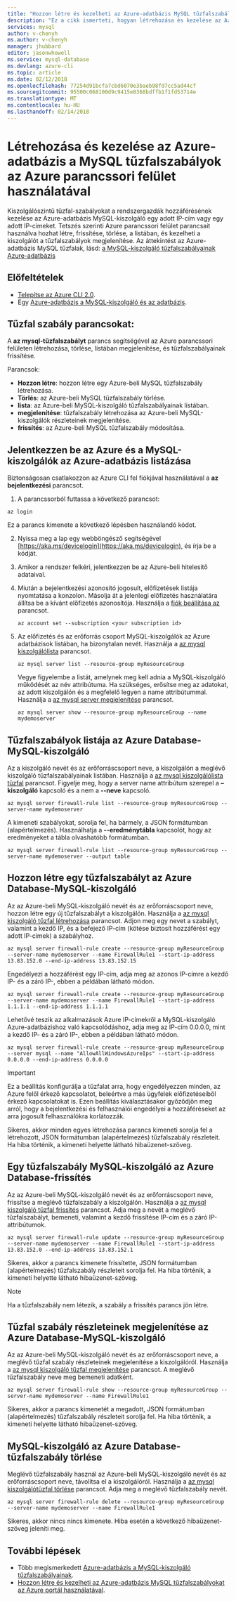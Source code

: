 ```yaml
---
title: "Hozzon létre és kezelheti az Azure-adatbázis MySQL tűzfalszabályok Azure parancssori felület használatával |} Microsoft Docs"
description: "Ez a cikk ismerteti, hogyan létrehozása és kezelése az Azure Database az Azure CLI-vel parancssori MySQL tűzfalszabályok."
services: mysql
author: v-chenyh
ms.author: v-chenyh
manager: jhubbard
editor: jasonwhowell
ms.service: mysql-database
ms.devlang: azure-cli
ms.topic: article
ms.date: 02/12/2018
ms.openlocfilehash: 77254d91bcfa7cbd6070e3baeb98fd7cc5ad44cf
ms.sourcegitcommit: 95500c068100d9c9415e8368bdffb1f1fd53714e
ms.translationtype: MT
ms.contentlocale: hu-HU
ms.lasthandoff: 02/14/2018
---
```

# <a name="create-and-manage-azure-database-for-mysql-firewall-rules-by-using-the-azure-cli"></a>Létrehozása és kezelése az Azure-adatbázis a MySQL tűzfalszabályok az Azure parancssori felület használatával
Kiszolgálószintű tűzfal-szabályokat a rendszergazdák hozzáférésének kezelése az Azure-adatbázis MySQL-kiszolgáló egy adott IP-cím vagy egy adott IP-címeket. Tetszés szerinti Azure parancssori felület parancsait használva hozhat létre, frissítése, törlése, a listában, és kezelheti a kiszolgálót a tűzfalszabályok megjelenítése. Az áttekintést az Azure-adatbázis MySQL tűzfalak, lásd: [a MySQL-kiszolgáló tűzfalszabályainak Azure-adatbázis](./concepts-firewall-rules.md)

## <a name="prerequisites"></a>Előfeltételek
* [Telepítse az Azure CLI 2.0](https://docs.microsoft.com/cli/azure/install-azure-cli).
* Egy [Azure-adatbázis a MySQL-kiszolgáló és az adatbázis](quickstart-create-mysql-server-database-using-azure-cli.md).

## <a name="firewall-rule-commands"></a>Tűzfal szabály parancsokat:
A **az mysql-tűzfalszabályt** parancs segítségével az Azure parancssori felületen létrehozása, törlése, listában megjelenítése, és tűzfalszabályainak frissítése.

Parancsok:
- **Hozzon létre**: hozzon létre egy Azure-beli MySQL tűzfalszabály létrehozása.
- **Törlés**: az Azure-beli MySQL tűzfalszabály törlése.
- **lista**: az Azure-beli MySQL-kiszolgáló tűzfalszabályainak listában.
- **megjelenítése**: tűzfalszabály létrehozása az Azure-beli MySQL-kiszolgálók részleteinek megjelenítése.
- **frissítés**: az Azure-beli MySQL tűzfalszabály módosítása.

## <a name="log-in-to-azure-and-list-your-azure-database-for-mysql-servers"></a>Jelentkezzen be az Azure és a MySQL-kiszolgálók az Azure-adatbázis listázása
Biztonságosan csatlakozzon az Azure CLI fel fiókjával használatával a **az bejelentkezési** parancsot.

1. A parancssorból futtassa a következő parancsot:
```azurecli
az login
```
Ez a parancs kimenete a következő lépésben használandó kódot.

2. Nyissa meg a lap egy webböngésző segítségével [https://aka.ms/devicelogin](https://aka.ms/devicelogin), és írja be a kódját.

3. Amikor a rendszer felkéri, jelentkezzen be az Azure-beli hitelesítő adataival.

4. Miután a bejelentkezési azonosító jogosult, előfizetések listája nyomtatása a konzolon. Másolja át a jelenlegi előfizetés használatára állítsa be a kívánt előfizetés azonosítója. Használja a [fiók beállítása az](/cli/azure/account#az_account_set) parancsot.
   ```azurecli-interactive
   az account set --subscription <your subscription id>
   ```

5. Az előfizetés és az erőforrás csoport MySQL-kiszolgálók az Azure adatbázisok listában, ha bizonytalan nevét. Használja a [az mysql kiszolgálólista](/cli/azure/mysql/server#az_mysql_server_list) parancsot.

   ```azurecli-interactive
   az mysql server list --resource-group myResourceGroup
   ```

   Vegye figyelembe a listát, amelynek meg kell adnia a MySQL-kiszolgáló működését az név attribútuma. Ha szükséges, erősítse meg az adatokat, az adott kiszolgálón és a megfelelő legyen a name attribútummal. Használja a [az mysql server megjelenítése](/cli/azure/mysql/server#az_mysql_server_show) parancsot.

   ```azurecli-interactive
   az mysql server show --resource-group myResourceGroup --name mydemoserver
   ```

## <a name="list-firewall-rules-on-azure-database-for-mysql-server"></a>Tűzfalszabályok listája az Azure Database-MySQL-kiszolgáló 
Az a kiszolgáló nevét és az erőforráscsoport neve, a kiszolgálón a meglévő kiszolgáló tűzfalszabályainak listában. Használja a [az mysql kiszolgálólista tűzfal](/cli/azure/mysql/server/firewall-rule#az_mysql_server_firewall_rule_list) parancsot.  Figyelje meg, hogy a server name attribútum szerepel a **– kiszolgáló** kapcsoló és a nem a **--neve** kapcsoló. 
```azurecli-interactive
az mysql server firewall-rule list --resource-group myResourceGroup --server-name mydemoserver
```
A kimeneti szabályokat, sorolja fel, ha bármely, a JSON formátumban (alapértelmezés). Használhatja a **--eredménytábla** kapcsolót, hogy az eredményeket a tábla olvashatóbb formátumban.
```azurecli-interactive
az mysql server firewall-rule list --resource-group myResourceGroup --server-name mydemoserver --output table
```
## <a name="create-a-firewall-rule-on-azure-database-for-mysql-server"></a>Hozzon létre egy tűzfalszabályt az Azure Database-MySQL-kiszolgáló
Az az Azure-beli MySQL-kiszolgáló nevét és az erőforráscsoport neve, hozzon létre egy új tűzfalszabályt a kiszolgálón. Használja a [az mysql kiszolgáló tűzfal létrehozása](/cli/azure/mysql/server/firewall-rule#az_mysql_server_firewall_rule_create) parancsot. Adjon meg egy nevet a szabályt, valamint a kezdő IP, és a befejező IP-cím (kötése biztosít hozzáférést egy adott IP-címek) a szabályhoz.
```azurecli-interactive
az mysql server firewall-rule create --resource-group myResourceGroup --server-name mydemoserver --name FirewallRule1 --start-ip-address 13.83.152.0 --end-ip-address 13.83.152.15
```

Engedélyezi a hozzáférést egy IP-cím, adja meg az azonos IP-címre a kezdő IP- és a záró IP-, ebben a példában látható módon.
```azurecli-interactive
az mysql server firewall-rule create --resource-group myResourceGroup --server-name mydemoserver --name FirewallRule1 --start-ip-address 1.1.1.1 --end-ip-address 1.1.1.1
```

Lehetővé teszik az alkalmazások Azure IP-címekről a MySQL-kiszolgáló Azure-adatbázishoz való kapcsolódáshoz, adja meg az IP-cím 0.0.0.0, mint a kezdő IP- és a záró IP-, ebben a példában látható módon.
```azurecli-interactive
az mysql server firewall-rule create --resource-group myResourceGroup  
--server mysql --name "AllowAllWindowsAzureIps" --start-ip-address 0.0.0.0 --end-ip-address 0.0.0.0
```

> [!IMPORTANT]
> Ez a beállítás konfigurálja a tűzfalat arra, hogy engedélyezzen minden, az Azure felől érkező kapcsolatot, beleértve a más ügyfelek előfizetéseiből érkező kapcsolatokat is. Ezen beállítás kiválasztásakor győződjön meg arról, hogy a bejelentkezési és felhasználói engedélyei a hozzáféréseket az arra jogosult felhasználókra korlátozzák.
> 

Sikeres, akkor minden egyes létrehozása parancs kimeneti sorolja fel a létrehozott, JSON formátumban (alapértelmezés) tűzfalszabály részleteit. Ha hiba történik, a kimeneti helyette látható hibaüzenet-szöveg.

## <a name="update-a-firewall-rule-on-azure-database-for-mysql-server"></a>Egy tűzfalszabály MySQL-kiszolgáló az Azure Database-frissítés 
Az az Azure-beli MySQL-kiszolgáló nevét és az erőforráscsoport neve, frissítse a meglévő tűzfalszabály a kiszolgálón. Használja a [az mysql kiszolgáló tűzfal frissítés](/cli/azure/mysql/server/firewall-rule#az_mysql_server_firewall_rule_update) parancsot. Adja meg a nevét a meglévő tűzfalszabályt, bemeneti, valamint a kezdő frissítése IP-cím és a záró IP-attribútumok.
```azurecli-interactive
az mysql server firewall-rule update --resource-group myResourceGroup --server-name mydemoserver --name FirewallRule1 --start-ip-address 13.83.152.0 --end-ip-address 13.83.152.1
```
Sikeres, akkor a parancs kimenete frissítette, JSON formátumban (alapértelmezés) tűzfalszabály részleteit sorolja fel. Ha hiba történik, a kimeneti helyette látható hibaüzenet-szöveg.

> [!NOTE]
> Ha a tűzfalszabály nem létezik, a szabály a frissítés parancs jön létre.

## <a name="show-firewall-rule-details-on-azure-database-for-mysql-server"></a>Tűzfal szabály részleteinek megjelenítése az Azure Database-MySQL-kiszolgáló
Az az Azure-beli MySQL-kiszolgáló nevét és az erőforráscsoport neve, a meglévő tűzfal szabály részleteinek megjelenítése a kiszolgálóról. Használja a [az mysql kiszolgáló tűzfal megjelenítése](/cli/azure/mysql/server/firewall-rule#az_mysql_server_firewall_rule_show) parancsot. A meglévő tűzfalszabály neve meg bemeneti adatként.
```azurecli-interactive
az mysql server firewall-rule show --resource-group myResourceGroup --server-name mydemoserver --name FirewallRule1
```
Sikeres, akkor a parancs kimenetét a megadott, JSON formátumban (alapértelmezés) tűzfalszabály részleteit sorolja fel. Ha hiba történik, a kimeneti helyette látható hibaüzenet-szöveg.

## <a name="delete-a-firewall-rule-on-azure-database-for-mysql-server"></a>MySQL-kiszolgáló az Azure Database-tűzfalszabály törlése
Meglévő tűzfalszabály használ az Azure-beli MySQL-kiszolgáló nevét és az erőforráscsoport neve, távolítsa el a kiszolgálóról. Használja a [az mysql kiszolgálótűzfal törlése](/cli/azure/mysql/server/firewall-rule#az_mysql_server_firewall_rule_delete) parancsot. Adja meg a meglévő tűzfalszabály nevét.
```azurecli-interactive
az mysql server firewall-rule delete --resource-group myResourceGroup --server-name mydemoserver --name FirewallRule1
```
Sikeres, akkor nincs nincs kimenete. Hiba esetén a következő hibaüzenet-szöveg jeleníti meg.

## <a name="next-steps"></a>További lépések
- Több megismerkedett [Azure-adatbázis a MySQL-kiszolgáló tűzfalszabályainak](./concepts-firewall-rules.md).
- [Hozzon létre és kezelheti az Azure-adatbázis MySQL tűzfalszabályokat az Azure portál használatával](./howto-manage-firewall-using-portal.md).
